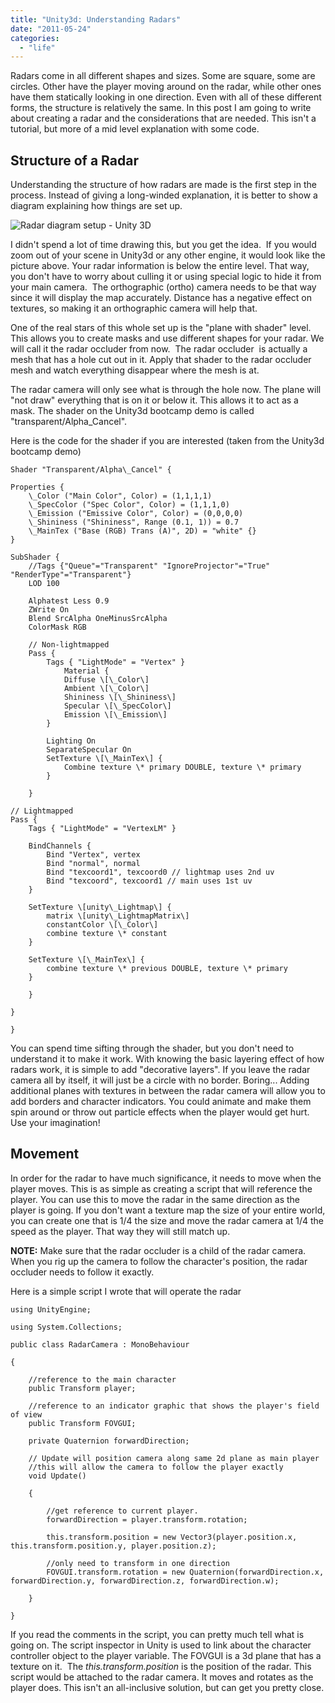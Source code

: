 ```yaml
---
title: "Unity3d: Understanding Radars"
date: "2011-05-24"
categories: 
  - "life"
---
```


Radars come in all different shapes and sizes. Some are square, some are circles. Other have the player moving around on the radar, while other ones have them statically looking in one direction. Even with all of these different forms, the structure is relatively the same. In this post I am going to write about creating a radar and the considerations that are needed. This isn't a tutorial, but more of a mid level explanation with some code.

## Structure of a Radar

Understanding the structure of how radars are made is the first step in the process. Instead of giving a long-winded explanation, it is better to show a diagram explaining how things are set up.

![Radar diagram setup - Unity 3D](/images/radar-diagram.jpg "radar-diagram")

I didn't spend a lot of time drawing this, but you get the idea.  If you would zoom out of your scene in Unity3d or any other engine, it would look like the picture above. Your radar information is below the entire level. That way, you don't have to worry about culling it or using special logic to hide it from your main camera.  The orthographic (ortho) camera needs to be that way since it will display the map accurately. Distance has a negative effect on textures, so making it an orthographic camera will help that.

One of the real stars of this whole set up is the "plane with shader" level. This allows you to create masks and use different shapes for your radar. We will call it the radar occluder from now.  The radar occluder  is actually a mesh that has a hole cut out in it. Apply that shader to the radar occluder mesh and watch everything disappear where the mesh is at.

The radar camera will only see what is through the hole now. The plane will "not draw" everything that is on it or below it. This allows it to act as a mask. The shader on the Unity3d bootcamp demo is called "transparent/Alpha\_Cancel".

Here is the code for the shader if you are interested (taken from the Unity3d bootcamp demo)

    Shader "Transparent/Alpha\_Cancel" {

    Properties {
        \_Color ("Main Color", Color) = (1,1,1,1)
        \_SpecColor ("Spec Color", Color) = (1,1,1,0)
        \_Emission ("Emissive Color", Color) = (0,0,0,0)
        \_Shininess ("Shininess", Range (0.1, 1)) = 0.7
        \_MainTex ("Base (RGB) Trans (A)", 2D) = "white" {}
    }

    SubShader {
        //Tags {"Queue"="Transparent" "IgnoreProjector"="True" "RenderType"="Transparent"}
        LOD 100

        Alphatest Less 0.9
        ZWrite On
        Blend SrcAlpha OneMinusSrcAlpha
        ColorMask RGB

        // Non-lightmapped
        Pass {
            Tags { "LightMode" = "Vertex" }
                Material {
                Diffuse \[\_Color\]
                Ambient \[\_Color\]
                Shininess \[\_Shininess\]
                Specular \[\_SpecColor\]
                Emission \[\_Emission\]
            }

            Lighting On
            SeparateSpecular On
            SetTexture \[\_MainTex\] {
                Combine texture \* primary DOUBLE, texture \* primary
            } 

        }

    // Lightmapped
    Pass {
        Tags { "LightMode" = "VertexLM" }

        BindChannels {
            Bind "Vertex", vertex
            Bind "normal", normal
            Bind "texcoord1", texcoord0 // lightmap uses 2nd uv
            Bind "texcoord", texcoord1 // main uses 1st uv
        }

        SetTexture \[unity\_Lightmap\] {
            matrix \[unity\_LightmapMatrix\]
            constantColor \[\_Color\]
            combine texture \* constant
        }

        SetTexture \[\_MainTex\] {
            combine texture \* previous DOUBLE, texture \* primary
        }

        }

    }

    }

You can spend time sifting through the shader, but you don't need to understand it to make it work. With knowing the basic layering effect of how radars work, it is simple to add "decorative layers". If you leave the radar camera all by itself, it will just be a circle with no border. Boring... Adding additional planes with textures in between the radar camera will allow you to add borders and character indicators. You could animate and make them spin around or throw out particle effects when the player would get hurt. Use your imagination!

## Movement

In order for the radar to have much significance, it needs to move when the player moves. This is as simple as creating a script that will reference the player. You can use this to move the radar in the same direction as the player is going. If you don't want a texture map the size of your entire world, you can create one that is 1/4 the size and move the radar camera at 1/4 the speed as the player. That way they will still match up.

**NOTE:** Make sure that the radar occluder is a child of the radar camera. When you rig up the camera to follow the character's position, the radar occluder needs to follow it exactly.

Here is a simple script I wrote that will operate the radar

    using UnityEngine;

    using System.Collections;

    public class RadarCamera : MonoBehaviour

    {

        //reference to the main character
        public Transform player;

        //reference to an indicator graphic that shows the player's field of view
        public Transform FOVGUI;

        private Quaternion forwardDirection;

        // Update will position camera along same 2d plane as main player
        //this will allow the camera to follow the player exactly
        void Update()

        {

            //get reference to current player.
            forwardDirection = player.transform.rotation;

            this.transform.position = new Vector3(player.position.x, this.transform.position.y, player.position.z);

            //only need to transform in one direction
            FOVGUI.transform.rotation = new Quaternion(forwardDirection.x, forwardDirection.y, forwardDirection.z, forwardDirection.w);

        }

    }

If you read the comments in the script, you can pretty much tell what is going on. The script inspector in Unity is used to link about the character controller object to the player variable. The FOVGUI is a 3d plane that has a texture on it.  The _this.transform.position_ is the position of the radar. This script would be attached to the radar camera. It moves and rotates as the player does. This isn't an all-inclusive solution, but can get you pretty close.
